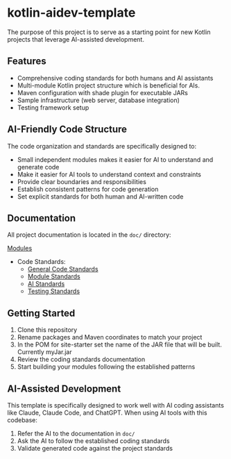 # kotlin-aidev-template
The purpose of this project is to serve as a starting point for new Kotlin projects that leverage AI-assisted development.

## Features

- Comprehensive coding standards for both humans and AI assistants
- Multi-module Kotlin project structure which is beneficial for AIs.
- Maven configuration with shade plugin for executable JARs
- Sample infrastructure (web server, database integration)
- Testing framework setup

## AI-Friendly Code Structure
The code organization and standards are specifically designed to:
- Small independent modules makes it easier for AI to understand and generate code
- Make it easier for AI tools to understand context and constraints
- Provide clear boundaries and responsibilities
- Establish consistent patterns for code generation
- Set explicit standards for both human and AI-written code


## Documentation

All project documentation is located in the `doc/` directory:

[Modules](doc/modules.md)

- Code Standards:
  - [General Code Standards](doc/code_standards/code_standards.md)
  - [Module Standards](doc/code_standards/module_standards.md)
  - [AI Standards](doc/code_standards/ai_standards.md)
  - [Testing Standards](doc/code_standards/testing_standards.md)

## Getting Started

1. Clone this repository
2. Rename packages and Maven coordinates to match your project
3. In the POM for site-starter set the name of the JAR file that will be built. Currently myJar.jar
4. Review the coding standards documentation
5. Start building your modules following the established patterns

## AI-Assisted Development

This template is specifically designed to work well with AI coding assistants like Claude, Claude Code, and ChatGPT. When using AI tools with this codebase:

1. Refer the AI to the documentation in `doc/`
2. Ask the AI to follow the established coding standards
3. Validate generated code against the project standards

